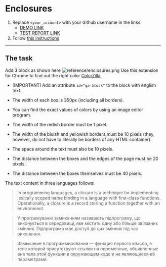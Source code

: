 # Enclosures
1. Replace `<your_account>` with your Github username in the links
    - [DEMO LINK](https://Oleksandr-Rohatnov.github.io/layout_enclosures/) <br>
    - [TEST REPORT LINK](https://Oleksandr-Rohatnov.github.io/layout_enclosures/report/html_report/)
2. Follow [this instructions](https://mate-academy.github.io/layout_task-guideline/)
___

## The task
Add 3 block as shown here ![reference/enclosures.png](reference/enclosures.png)
Use this extension for Chrome to find out the right color [ColorZilla](https://chrome.google.com/webstore/detail/colorzilla/bhlhnicpbhignbdhedgjhgdocnmhomnp?hl=en)
* [IMPORTANT] Add an attribute `id="qa-block"` to the block with english text.

* The width of each box is 350px (including all borders).
* You can find the exact values of colors by using an image editor program.
* The width of the redish border must be 1 pixel.
* The width of the bluish and yellowish borders must be 10 pixels (they, however, 
do not have to literally be borders of any HTML container).
* The space around the text must also be 10 pixels.
* The distance between the boxes and the edges of the page must be 20 pixels.
* The distance between the boxes themselves must be 40 pixels.

The text content in three languages follows:

> In programming languages, a closure is a technique for implementing lexically 
scoped name binding in a language with first-class functions. Operationally, a 
closure is a record storing a function together with an environment.

> У програмуванні замиканням називають підпрограму, що виконується в середовищі, 
яке містить одну або більше зв’язаних змінних. Підпрограма має доступ до цих 
змінних під час виконання.

> Замыкание в программировании — функция первого класса, в теле которой 
присутствуют ссылки на переменные, объявленные вне тела этой функции в 
окружающем коде и не являющиеся её параметрами. 

